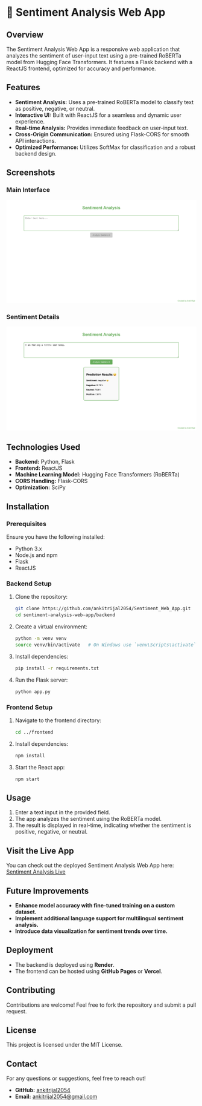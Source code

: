 # 📝 Sentiment Analysis Web App

## Overview

The Sentiment Analysis Web App is a responsive web application that analyzes the sentiment of user-input text using a pre-trained RoBERTa model from Hugging Face Transformers. It features a Flask backend with a ReactJS frontend, optimized for accuracy and performance.

## Features

- **Sentiment Analysis:** Uses a pre-trained RoBERTa model to classify text as positive, negative, or neutral.
- **Interactive UI:** Built with ReactJS for a seamless and dynamic user experience.
- **Real-time Analysis:** Provides immediate feedback on user-input text.
- **Cross-Origin Communication:** Ensured using Flask-CORS for smooth API interactions.
- **Optimized Performance:** Utilizes SoftMax for classification and a robust backend design.

## Screenshots

### Main Interface

![Main Interface](screenshots/main.png)

### Sentiment Details

![Sentiment Details](screenshots/sentiment.png)

## Technologies Used

- **Backend:** Python, Flask
- **Frontend:** ReactJS
- **Machine Learning Model:** Hugging Face Transformers (RoBERTa)
- **CORS Handling:** Flask-CORS
- **Optimization:** SciPy

## Installation

### Prerequisites

Ensure you have the following installed:

- Python 3.x
- Node.js and npm
- Flask
- ReactJS

### Backend Setup

1. Clone the repository:
   ```bash
   git clone https://github.com/ankitrijal2054/Sentiment_Web_App.git
   cd sentiment-analysis-web-app/backend
   ```
2. Create a virtual environment:
   ```bash
   python -m venv venv
   source venv/bin/activate   # On Windows use `venv\Scripts\activate`
   ```
3. Install dependencies:
   ```bash
   pip install -r requirements.txt
   ```
4. Run the Flask server:
   ```bash
   python app.py
   ```

### Frontend Setup

1. Navigate to the frontend directory:
   ```bash
   cd ../frontend
   ```
2. Install dependencies:
   ```bash
   npm install
   ```
3. Start the React app:
   ```bash
   npm start
   ```

## Usage

1. Enter a text input in the provided field.
2. The app analyzes the sentiment using the RoBERTa model.
3. The result is displayed in real-time, indicating whether the sentiment is positive, negative, or neutral.

## Visit the Live App

You can check out the deployed Sentiment Analysis Web App here:
[Sentiment Analysis Live](https://sentiment-analysis-455b.onrender.com/)

## Future Improvements

- **Enhance model accuracy with fine-tuned training on a custom dataset.**
- **Implement additional language support for multilingual sentiment analysis.**
- **Introduce data visualization for sentiment trends over time.**

## Deployment

- The backend is deployed using **Render**.
- The frontend can be hosted using **GitHub Pages** or **Vercel**.

## Contributing

Contributions are welcome! Feel free to fork the repository and submit a pull request.

## License

This project is licensed under the MIT License.

## Contact

For any questions or suggestions, feel free to reach out!

- **GitHub:** [ankitrijal2054](https://github.com//ankitrijal2054)
- **Email:** ankitrijal2054@gmail.com
